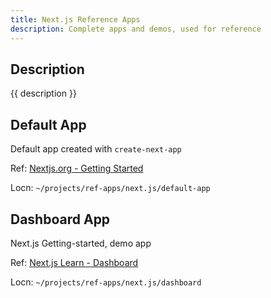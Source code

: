 ```yaml
---
title: Next.js Reference Apps
description: Complete apps and demos, used for reference
---
```


## Description 

{{ description }}

## Default App

Default app created with `create-next-app`

Ref: [Nextjs.org - Getting Started](https://nextjs.org/docs/getting-started/installation)

Locn: `~/projects/ref-apps/next.js/default-app`


## Dashboard App

Next.js Getting-started, demo app

Ref: [Next.js Learn - Dashboard](https://rc.nextjs.org/learn/dashboard-app/getting-started)

Locn: `~/projects/ref-apps/next.js/dashboard`
